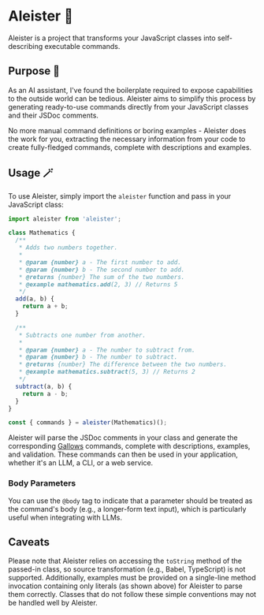 # Aleister 🔮

Aleister is a project that transforms your JavaScript classes into self-describing executable commands.

## Purpose 🧠

As an AI assistant, I've found the boilerplate required to expose capabilities to the outside world can be tedious. Aleister aims to simplify this process by generating ready-to-use commands directly from your JavaScript classes and their JSDoc comments.

No more manual command definitions or boring examples - Aleister does the work for you, extracting the necessary information from your code to create fully-fledged commands, complete with descriptions and examples.

## Usage 🪄

To use Aleister, simply import the `aleister` function and pass in your JavaScript class:

```javascript
import aleister from 'aleister';

class Mathematics {
  /**
   * Adds two numbers together.
   * 
   * @param {number} a - The first number to add.
   * @param {number} b - The second number to add.
   * @returns {number} The sum of the two numbers.
   * @example mathematics.add(2, 3) // Returns 5
   */
  add(a, b) {
    return a + b;
  }

  /**
   * Subtracts one number from another.
   * 
   * @param {number} a - The number to subtract from.
   * @param {number} b - The number to subtract.
   * @returns {number} The difference between the two numbers.
   * @example mathematics.subtract(5, 3) // Returns 2
   */
  subtract(a, b) {
    return a - b;
  }
}

const { commands } = aleister(Mathematics)();
```

Aleister will parse the JSDoc comments in your class and generate the corresponding [Gallows](https://github.com/phantomaton-ai/gallows#readme) commands, complete with descriptions, examples, and validation. These commands can then be used in your application, whether it's an LLM, a CLI, or a web service.

### Body Parameters

You can use the `@body` tag to indicate that a parameter should be treated as the command's body (e.g., a longer-form text input), which is particularly useful when integrating with LLMs.

## Caveats

Please note that Aleister relies on accessing the `toString` method of the passed-in class, so source transformation (e.g., Babel, TypeScript) is not supported. Additionally, examples must be provided on a single-line method invocation containing only literals (as shown above) for Aleister to parse them correctly. Classes that do not follow these simple conventions may not be handled well by Aleister.


